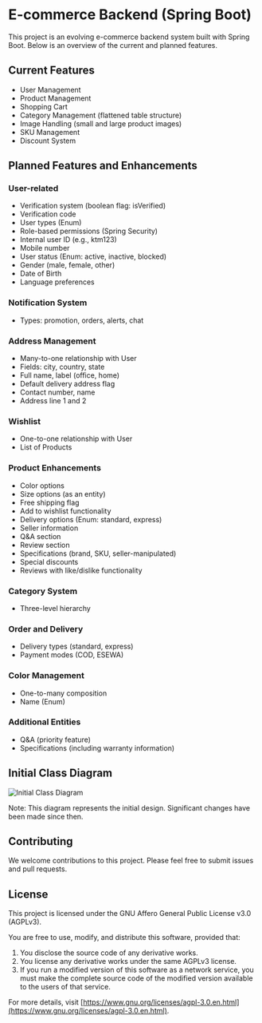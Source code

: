 # E-commerce Backend (Spring Boot)

This project is an evolving e-commerce backend system built with Spring Boot. Below is an overview of the current and planned features.

## Current Features

- User Management
- Product Management
- Shopping Cart
- Category Management (flattened table structure)
- Image Handling (small and large product images)
- SKU Management
- Discount System

## Planned Features and Enhancements

### User-related
- Verification system (boolean flag: isVerified)
- Verification code
- User types (Enum)
- Role-based permissions (Spring Security)
- Internal user ID (e.g., ktm123)
- Mobile number
- User status (Enum: active, inactive, blocked)
- Gender (male, female, other)
- Date of Birth
- Language preferences

### Notification System
- Types: promotion, orders, alerts, chat

### Address Management
- Many-to-one relationship with User
- Fields: city, country, state
- Full name, label (office, home)
- Default delivery address flag
- Contact number, name
- Address line 1 and 2

### Wishlist
- One-to-one relationship with User
- List of Products

### Product Enhancements
- Color options
- Size options (as an entity)
- Free shipping flag
- Add to wishlist functionality
- Delivery options (Enum: standard, express)
- Seller information
- Q&A section
- Review section
- Specifications (brand, SKU, seller-manipulated)
- Special discounts
- Reviews with like/dislike functionality

### Category System
- Three-level hierarchy

### Order and Delivery
- Delivery types (standard, express)
- Payment modes (COD, ESEWA)

### Color Management
- One-to-many composition
- Name (Enum)

### Additional Entities
- Q&A (priority feature)
- Specifications (including warranty information)

## Initial Class Diagram

![Initial Class Diagram](https://github.com/subhanshu1111/ecommerce-backend-springboot/assets/103764915/1d72e176-bb70-45a5-a401-29f3a10a6c4f)

Note: This diagram represents the initial design. Significant changes have been made since then.

## Contributing

We welcome contributions to this project. Please feel free to submit issues and pull requests.

## License

This project is licensed under the GNU Affero General Public License v3.0 (AGPLv3).

You are free to use, modify, and distribute this software, provided that:
1. You disclose the source code of any derivative works.
2. You license any derivative works under the same AGPLv3 license.
3. If you run a modified version of this software as a network service, you must make the complete source code of the modified version available to the users of that service.

For more details, visit [https://www.gnu.org/licenses/agpl-3.0.en.html](https://www.gnu.org/licenses/agpl-3.0.en.html).
